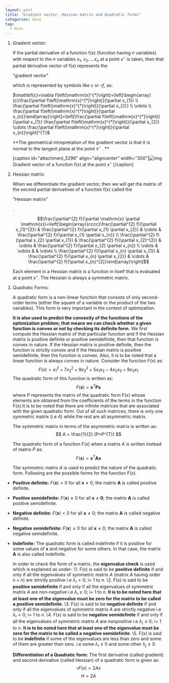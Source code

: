 ```yaml
---
layout: post
title: "Gradient vector, Hessian matrix and Quadratic forms"
categories: misc
tag: 
  - misc
---
```


1. Gradient vector: 

   If the partial derivative of a function f(x) (function having $n$ variables) with respect to the $n$ variables $x_1$, $x_2$.....$x_n$ at a point $x^{\star}$ is taken, then that partial derivative vector of f(x) represents the 

   "gradient vector" 

   which is represented by symbols like $c$ or $\triangledown {f}$, as:

   $\mathbf{c}=\nabla f\left(\mathrm{x}^{*}\right)=\left[\begin{array}{c}\frac{\partial f\left(\mathrm{x}^{*}\right)}{\partial x_{1}} \\ \frac{\partial f\left(\mathrm{x}^{*}\right)}{\partial x_{2}} \\ \vdots \\ \frac{\partial f\left(\mathrm{x}^{*}\right)}{\partial x_{n}}\end{array}\right]=\left[\frac{\partial f\left(\mathrm{x}^{*}\right)}{\partial x_{1}} \frac{\partial f\left(\mathrm{x}^{*}\right)}{\partial x_{2}} \cdots \frac{\partial f\left(\mathrm{x}^{*}\right)}{\partial x_{n}}\right]^{T}$

   **The geometrical intrepretation of the gradient vector is that it is normal to the tangent plane at the point $x^{\star}$ .
   **

   [caption id="attachment_5296" align="aligncenter" width="300"]![img](https://computationalmechanics.in/wp-content/uploads/2022/06/Screenshot-2022-06-08-183706-300x226.png) Gradient vector of a function f(x) at the point $x^{\star}$ [/caption]

2. Hessian matrix: 

   When we differentiate the gradient vector, then we will get the matrix of the second partial derivatives of a function f(x) called the 

   "Hessian matrix"

   .

   $$\frac{\partial^{2} f}{\partial \mathrm{x} \partial \mathrm{x}}=\left[\begin{array}{cccc}\frac{\partial^{2} f}{\partial x_{1}^{2}} & \frac{\partial^{2} f}{\partial x_{1} \partial x_{2}} & \cdots & \frac{\partial^{2} f}{\partial x_{1} \partial x_{n}} \\ \frac{\partial^{2} f}{\partial x_{2} \partial x_{1}} & \frac{\partial^{2} f}{\partial x_{2}^{2}} & \cdots & \frac{\partial^{2} f}{\partial x_{2} \partial x_{n}} \\ \vdots & \vdots & & \vdots \\ \frac{\partial^{2} f}{\partial x_{n} \partial x_{1}} & \frac{\partial^{2} f}{\partial x_{n} \partial x_{2}} & \cdots & \frac{\partial^{2} f}{\partial x_{n}^{2}}\end{array}\right]$$

   Each element in a Hessian matrix is a function in itself that is evaluated at a point $x^{\star}$. The Hessian is always a symmetric matrix.

3. Quadratic Forms: 

   A quadratic form is a non-linear function that consists of only second-order terms (either the square of a variable or the product of the two variables). This form is very important in the context of optimization.

   **It is also used to predict the convexity of the functions of the optimization problem; that means we can check whether a given function is convex or not by checking its definite form.** We first compute the Hessian matrix of that particular function and if the Hessian matrix is positive definite or positive semidefinite, then that function is convex in nature. If the Hessian matrix is positive definite, then the function is strictly convex and if the Hessian matrix is positive semidefinite, then the function is convex. Also, it is to be noted that a linear function is always convex in nature. Consider the function F(x) as:
   $$
   F(x)=x_{1}^{2}+7 x_{2}^{2}+9 x_{3}^{2}+5 x_{1} x_{2}-4 x_{2} x_{3}+9 x_{3} x_{1}
   $$
   The quadratic form of this function is written as:
   $$
   F(\mathbf{x})=\mathbf{x}^{T} \mathbf{P} \mathbf{x}
   $$
   where $P$ represents the matrix of the quadratic form F(x) whose elements are obtained from the coefficients of the terms in the function F(x).It is to be noted that there are infinite matrices that are associated with the given quadratic form. Out of all such matrices, there is only one symmetric matrix (i.e $A$) while the rest are all asymmetric matrix.

   The symmetric matrix in terms of the asymmetric matrix is written as:
   $$ 
   A = \frac{1}{2} (P+P^{T})
   $$

   The quadratic form of a function F(x) when a matrix $A$ is written instead of matrix $P$ as:
   $$F(\mathbf{x})=\mathbf{x}^{T} \mathbf{A} \mathbf{x} $$

   The symmetric matrix $A$ is used to predict the nature of the quadratic form. Following are the possible forms for the function F(x).

- **Positive definite:** $F(\mathbf{x})>0$ for all $\mathbf{x} \neq 0$; the matrix $\mathbf{A}$ is called positive definite.

- **Positive semidefinite:** $F(\mathbf{x}) \geq 0$ for all $\mathbf{x} \neq \mathbf{0}$; the matrix $\mathbf{A}$ is called positive semidefinite.

- **Negative definite:** $F(\mathbf{x})<0$ for all $\mathbf{x} \neq 0$; the matrix $\mathbf{A}$ is called negative definite.

- **Negative semidefinite:** $F(\mathbf{x}) \leq 0$ for all $\mathbf{x} \neq 0$; the matrix $\mathbf{A}$ is called negative semidefinite.

- **Indefinite:** The quadratic form is called indefinite if it is positive for some values of $\mathbf{x}$ and negative for some others. In that case, the matrix $\mathbf{A}$ is also called indefinite.

  In order to check the form of a matrix, the **eigenvalue check** is used which is explained as under-
  \1. F(x) is said to be **positive definite** if and only if all the eigenvalues of symmetric matrix $A$ (matrix $A$ having order $n \times n$) are strictly positive i.e $\lambda_{i} > 0$; i= 1 to $n$.
  \2. F(x) is said to be **positive semidefinite** if and only if all the eigenvalues of symmetric matrix $A$ are non-negative i.e  $\lambda_{i} \geq 0$; i= 1 to $n$. **It is to be noted here that at least one of the eigenvalue must be zero for the matrix to be called a** **positive semidefinite**. 
  \3. F(x) is said to be **negative definite** if and only if all the eigenvalues of symmetric matrix $A$ are strictly negative  i.e $\lambda_{i} < 0$; i= 1 to $n$.
  \4. F(x) is said to be **negative semidefinite** if and only if all the eigenvalues of symmetric matrix $A$ are nonpositive i.e  $\lambda_{i} \leq 0$; i= 1 to $n$. **It is to be noted here that at least one of the eigenvalue must be zero for the matrix to be called a** **negative semidefinite**. 
  \5.  F(x) is said to be **indefinite** if some of the eigenvalues are less than zero and some of them are greater than zero. i.e some $\lambda_{i} \leq 0$ and some other $\lambda_{j} \geq 0$.

  **Differentiation of a Quadratic form:**
  The first derivative (called gradient) and second derivative (called Hessian) of a quadratic form is given as:
  $$ \triangledown F(x) = 2 A x $$ 
  $$ H= 2 A $$
